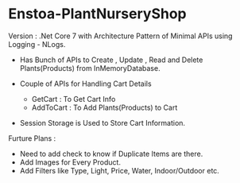 # Enstoa-PlantNurseryShop

Version : .Net Core 7 with Architecture Pattern of Minimal APIs using Logging - NLogs. 

- Has Bunch of APIs to Create , Update , Read and Delete Plants(Products) from InMemoryDatabase. 
- Couple of APIs for Handling Cart Details
  - GetCart : To Get Cart Info
  - AddToCart : To Add Plants(Products) to Cart

- Session Storage is Used to Store Cart Information. 

Furture Plans : 
- Need to add check to know if Duplicate Items are there. 
- Add Images for Every Product. 
- Add Filters like Type, Light, Price, Water, Indoor/Outdoor etc. 


